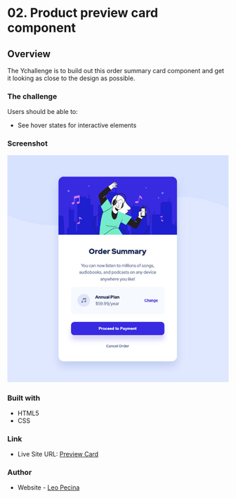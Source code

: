 # 02. Product preview card component

## Overview

The Ychallenge is to build out this order summary card component and get it looking as close to the design as possible.

### The challenge
Users should be able to:

- See hover states for interactive elements

### Screenshot

![](https://github.com/leopecina/doctype/blob/main/03_order-summary-component-main/img/order-summary-screenshot.jpg)

### Built with

- HTML5
- CSS

### Link

- Live Site URL: [Preview Card](https://leopecina.github.io/doctype/03_order-summary-component-main/)

### Author

- Website - [Leo Pecina](https://www.leopecina.com)